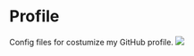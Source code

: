 # Profile
Config files for costumize my GitHub profile.
![](https://komarev.com/ghpvc/?username=sonuchivas&label=PROFILE+VIEWS)
